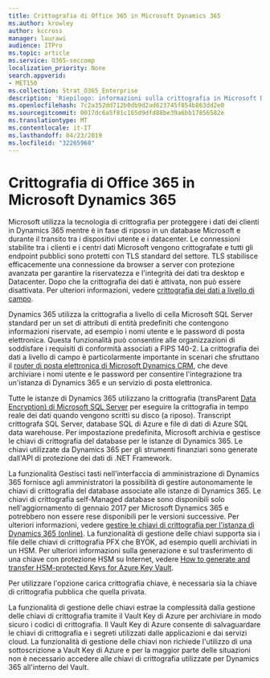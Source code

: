 ```yaml
---
title: Crittografia di Office 365 in Microsoft Dynamics 365
ms.author: krowley
author: kccross
manager: laurawi
audience: ITPro
ms.topic: article
ms.service: O365-seccomp
localization_priority: None
search.appverid:
- MET150
ms.collection: Strat_O365_Enterprise
description: 'Riepilogo: informazioni sulla crittografia in Microsoft Dynamics 365.'
ms.openlocfilehash: 7c2a352dd712b0db9d2ad623745f854b863dd2e0
ms.sourcegitcommit: 0017dc6a5f81c165d9dfd88be39a6bb17856582e
ms.translationtype: MT
ms.contentlocale: it-IT
ms.lasthandoff: 04/23/2019
ms.locfileid: "32265968"
---
```

# <a name="office-365-encryption-in-microsoft-dynamics-365"></a>Crittografia di Office 365 in Microsoft Dynamics 365

Microsoft utilizza la tecnologia di crittografia per proteggere i dati dei clienti in Dynamics 365 mentre è in fase di riposo in un database Microsoft e durante il transito tra i dispositivi utente e i datacenter. Le connessioni stabilite tra i clienti e i centri dati Microsoft vengono crittografate e tutti gli endpoint pubblici sono protetti con TLS standard del settore. TLS stabilisce efficacemente una connessione da browser a server con protezione avanzata per garantire la riservatezza e l'integrità dei dati tra desktop e Datacenter. Dopo che la crittografia dei dati è attivata, non può essere disattivata. Per ulteriori informazioni, vedere [crittografia dei dati a livello di campo](https://msdn.microsoft.com/en-us/library/dn481562.aspx).

Dynamics 365 utilizza la crittografia a livello di cella Microsoft SQL Server standard per un set di attributi di entità predefiniti che contengono informazioni riservate, ad esempio i nomi utente e le password di posta elettronica. Questa funzionalità può consentire alle organizzazioni di soddisfare i requisiti di conformità associati a FIPS 140-2. La crittografia dei dati a livello di campo è particolarmente importante in scenari che sfruttano il [router di posta elettronica di Microsoft Dynamics CRM](https://technet.microsoft.com/en-us/library/hh699800.aspx), che deve archiviare i nomi utente e le password per consentire l'integrazione tra un'istanza di Dynamics 365 e un servizio di posta elettronica. 

Tutte le istanze di Dynamics 365 utilizzano la crittografia (transParent [Data Encryption) di Microsoft SQL Server](https://docs.microsoft.com/sql/relational-databases/security/encryption/transparent-data-encryption?view=sql-server-2017) per eseguire la crittografia in tempo reale dei dati quando vengono scritti su disco (a riposo). Transcript crittografa SQL Server, database SQL di Azure e file di dati di Azure SQL data warehouse. Per impostazione predefinita, Microsoft archivia e gestisce le chiavi di crittografia del database per le istanze di Dynamics 365. Le chiavi utilizzate da Dynamics 365 per gli strumenti finanziari sono generate dall'API di protezione dei dati di .NET Framework. 

La funzionalità Gestisci tasti nell'interfaccia di amministrazione di Dynamics 365 fornisce agli amministratori la possibilità di gestire autonomamente le chiavi di crittografia del database associate alle istanze di Dynamics 365. Le chiavi di crittografia self-Managed database sono disponibili solo nell'aggiornamento di gennaio 2017 per Microsoft Dynamics 365 e potrebbero non essere rese disponibili per le versioni successive. Per ulteriori informazioni, vedere [gestire le chiavi di crittografia per l'istanza di Dynamics 365 (online)](https://docs.microsoft.com/dynamics365/customer-engagement/admin/manage-encryption-keys-instance). La funzionalità di gestione delle chiavi supporta sia i file delle chiavi di crittografia PFX che BYOK, ad esempio quelli archiviati in un HSM. Per ulteriori informazioni sulla generazione e sul trasferimento di una chiave con protezione HSM su Internet, vedere [How to generate and transfer HSM-protected Keys for Azure Key Vault](https://docs.microsoft.com/azure/key-vault/key-vault-hsm-protected-keys). 

Per utilizzare l'opzione carica crittografia chiave, è necessaria sia la chiave di crittografia pubblica che quella privata.

La funzionalità di gestione delle chiavi estrae la complessità dalla gestione delle chiavi di crittografia tramite il Vault Key di Azure per archiviare in modo sicuro i codici di crittografia. Il Vault Key di Azure consente di salvaguardare le chiavi di crittografia e i segreti utilizzati dalle applicazioni e dai servizi cloud. La funzionalità di gestione delle chiavi non richiede l'utilizzo di una sottoscrizione a Vault Key di Azure e per la maggior parte delle situazioni non è necessario accedere alle chiavi di crittografia utilizzate per Dynamics 365 all'interno del Vault.
